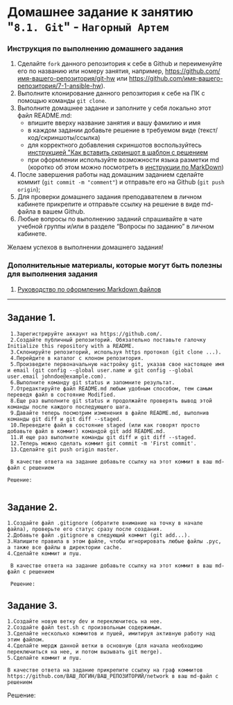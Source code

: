 # Домашнее задание к занятию "`8.1. Git`" - `Нагорный Артем`


### Инструкция по выполнению домашнего задания

   1. Сделайте `fork` данного репозитория к себе в Github и переименуйте его по названию или номеру занятия, например, https://github.com/имя-вашего-репозитория/git-hw или  https://github.com/имя-вашего-репозитория/7-1-ansible-hw).
   2. Выполните клонирование данного репозитория к себе на ПК с помощью команды `git clone`.
   3. Выполните домашнее задание и заполните у себя локально этот файл README.md:
      - впишите вверху название занятия и вашу фамилию и имя
      - в каждом задании добавьте решение в требуемом виде (текст/код/скриншоты/ссылка)
      - для корректного добавления скриншотов воспользуйтесь [инструкцией "Как вставить скриншот в шаблон с решением](https://github.com/netology-code/sys-pattern-homework/blob/main/screen-instruction.md)
      - при оформлении используйте возможности языка разметки md (коротко об этом можно посмотреть в [инструкции  по MarkDown](https://github.com/netology-code/sys-pattern-homework/blob/main/md-instruction.md))
   4. После завершения работы над домашним заданием сделайте коммит (`git commit -m "comment"`) и отправьте его на Github (`git push origin`);
   5. Для проверки домашнего задания преподавателем в личном кабинете прикрепите и отправьте ссылку на решение в виде md-файла в вашем Github.
   6. Любые вопросы по выполнению заданий спрашивайте в чате учебной группы и/или в разделе “Вопросы по заданию” в личном кабинете.
   
Желаем успехов в выполнении домашнего задания!
   
### Дополнительные материалы, которые могут быть полезны для выполнения задания

1. [Руководство по оформлению Markdown файлов](https://gist.github.com/Jekins/2bf2d0638163f1294637#Code)

---

## Задание 1. 
```
 1.Зарегистрируйте аккаунт на https://github.com/.
 2.Создайте публичный репозиторий. Обязательно поставьте галочку Initialize this repository with a README.
 3.Склонируйте репозиторий, используя https протокол (git clone ...).
 4.Перейдите в каталог с клоном репозитория.
 5.Произведите первоначальную настройку git, указав свое настоящее имя и email (git config --global user.name и git config --global user.email johndoe@example.com).
 6.Выполните команду git status и запомните результат.
 7.Отредактируйте файл README.md любым удобным способом, тем самым переведя файл в состояние Modified.
 8.Еще раз выполните git status и продолжайте проверять вывод этой команды после каждого последующего шага.
 9.Давайте теперь посмотрим изменения в файле README.md, выполнив команды git diff и git diff --staged.
 10.Переведите файл в состояние staged (или как говорят просто добавьте файл в коммит) командой git add README.md.
 11.И еще раз выполните команды git diff и git diff --staged.
 12.Теперь можно сделать коммит git commit -m 'First commit'.
 13.Сделайте git push origin master.

 В качестве ответа на задание добавьте ссылку на этот коммит в ваш md-файл с решением
 
Решение:
 
```
## Задание 2.
```
1.Создайте файл .gitignore (обратите внимание на точку в начале файла), проверьте его статус сразу после создания.
2.Добавьте файл .gitignore в следующий коммит (git add...).
3.Напишите правила в этом файле, чтобы игнорировать любые файлы .pyc, а также все файлы в директории cache.
4.Сделайте коммит и пуш.

 В качестве ответа на задание добавьте ссылку на этот коммит в ваш md-файл с решением
 
 Решение:
```
## Задание 3.
```
1.Создайте новую ветку dev и переключитесь на нее.
2.Создайте файл test.sh с произвольным содержимым.
3.Сделайте несколько коммитов и пушей, имитируя активную работу над этим файлом.
4.Сделайте мердж данной ветки в основную (для начала необходимо переключиться на нее, и потом вызывать git merge).
5.Сделайте коммит и пуш.

В качестве ответа на задание прикрепите ссылку на граф коммитов https://github.com/ВАШ_ЛОГИН/ВАШ_РЕПОЗИТОРИЙ/network в ваш md-файл с решением
```
Решение:
